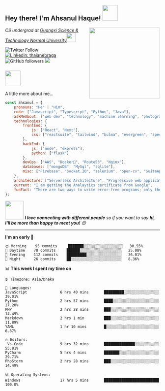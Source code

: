 <h2>Hey there! I'm Ahsanul Haque! <img src="https://media.giphy.com/media/12oufCB0MyZ1Go/giphy.gif" width="50"></h2>
<img align='right' src="https://media.giphy.com/media/M9gbBd9nbDrOTu1Mqx/giphy.gif" width="230">
<p><em>CS undergrad at <a href="http://www.gxstnu.edu.cn">Guangxi Science & Technology Normal University</a><img src="https://media.giphy.com/media/WUlplcMpOCEmTGBtBW/giphy.gif" width="30"> 
</em></p>

![Twitter Follow](https://img.shields.io/twitter/follow/Vikingslord?label=Follow)
[![Linkedin: thaianebraga](https://img.shields.io/badge/-Ahsanul-blue?style=flat-square&logo=Linkedin&logoColor=white&link=https://www.linkedin.com/in/ahsanul-haque-533235190/)](https://www.linkedin.com/in/ahsanul-haque-533235190/)
![GitHub followers](https://img.shields.io/github/followers/Vikingslord?label=Follow&style=social)
![](https://visitor-badge.glitch.me/badge?page_id=Vikingslord.Vikingslord)

### <img src="https://media.giphy.com/media/VgCDAzcKvsR6OM0uWg/giphy.gif" width="50">
A little more about me...  

```javascript
const ahsanul = {
    pronouns: "He" | "Him",
    code: ["Javascript", "Typescript", "Python", "Java"],
    askMeAbout: ["web dev", "technology", "machine learning", "photography", "artificial intelligence"],
    technologies: {
        frontEnd: {
            js: ["React", "Next"],
            css: ["reactsuite", "tailwind", "bulma", "evergreen", "spectre"]
        },
        backEnd: {
            js: ["node", "express"],
            python: ["flask"] 
        },
        devOps: ["AWS", "Docker🐳", "Route53", "Nginx"],
        databases: ["mongoDB", "MySql", "sqlite"],
        misc: ["Firebase", "Socket.IO", "selenium", "open-cv", "SuiteApp"]
    },
    architecture: ["Serverless Architecture", "Progressive web applications", "Single page applications"],
    current: "I am getting the Analaytics certificate from Google",
    funFact: "There are two ways to write error-free programs; only the third one works"
};
```

<img src="https://media.giphy.com/media/LnQjpWaON8nhr21vNW/giphy.gif" width="60"> <em><b>I love connecting with different people</b> so if you want to say <b>hi, I'll be more than happy to meet you!</b> 😊</em>

--- 
<!--START_SECTION:waka-->
**I'm an early 🐤** 

```text
🌞 Morning    95 commits     ███████░░░░░░░░░░░░░░░░░░   30.55% 
🌆 Daytime    78 commits     ██████░░░░░░░░░░░░░░░░░░░   25.08% 
🌃 Evening    112 commits    █████████░░░░░░░░░░░░░░░░   36.01% 
🌙 Night      26 commits     ██░░░░░░░░░░░░░░░░░░░░░░░   8.36%

```


📊 **This week I spent my time on** 

```text
⌚︎ Timezone: Asia/Dhaka

💬 Languages: 
JavaScript               6 hrs 40 mins       █████████░░░░░░░░░░░░░░░░   39.01% 
Python                   2 hrs 57 mins       ████░░░░░░░░░░░░░░░░░░░░░   17.28% 
PHP                      2 hrs 28 mins       ███░░░░░░░░░░░░░░░░░░░░░░   14.49% 
Markdown                 2 hrs 1 min         ███░░░░░░░░░░░░░░░░░░░░░░   11.89% 
YAML                     1 hr 10 mins        █░░░░░░░░░░░░░░░░░░░░░░░░   6.87%

🔥 Editors: 
 Vs-Code                 9 hrs 32 mins       ██████████████░░░░░░░░░░░   55.81% 
PyCharm                  5 hrs 4 mins        ███████░░░░░░░░░░░░░░░░░░   29.71% 
PhpStorm                 2 hrs 28 mins       ███░░░░░░░░░░░░░░░░░░░░░░   14.49%

💻 Operating Systems: 
Windows                  17 hrs 5 mins       █████████████████████████   100.0%

```
<!--END_SECTION:waka-->
